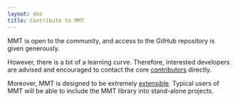 ```yaml
---
layout: doc
title: Contribute to MMT
---
```


MMT is open to the community, and access to the GitHub repository is given generously.

However, there is a bit of a learning curve.
Therefore, interested developers are advised and encouraged to contact the core [contributors](contributors) directly.

Moreover, MMT is designed to be extremely [extensible](extend).
Typical users of MMT will be able to include the MMT library into stand-alone projects.